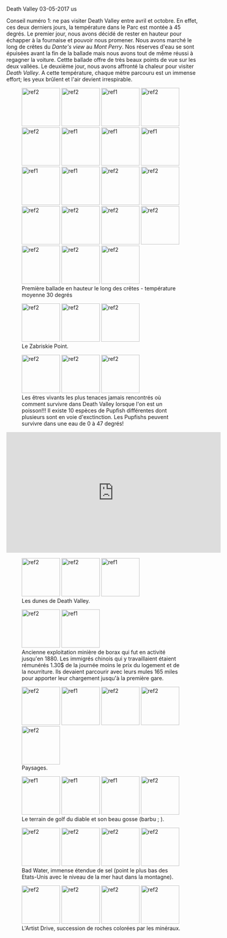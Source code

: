 Death Valley
03-05-2017
us

Conseil numéro 1: ne pas visiter Death Valley entre avril et octobre. En effet, ces deux derniers jours, la température dans le Parc est montée à 45 degrés. Le premier jour, nous avons décidé de rester en hauteur pour échapper à la fournaise et pouvoir nous promener. Nous avons marché le long de crêtes du *Dante's view* au *Mont Perry*. Nos réserves d'eau se sont épuisées avant la fin de la ballade mais nous avons tout de même réussi à regagner la voiture. Cettte ballade offre de très beaux points de vue sur les deux vallées. Le deuxième jour, nous avons affronté la chaleur pour visiter *Death Valley*. A cette température, chaque mètre parcouru est un immense effort; les yeux brûlent et l'air devient irrespirable.

<figure>
  <img src='{{ imgThumb "1.jpg"}}' data-image-opened='{{img "1.jpg" }}' class="image" alt="ref2" style="width:100px"/>
  <img src='{{ imgThumb "2.jpg"}}' data-image-opened='{{img "2.jpg" }}' class="image" alt="ref2" style="width:100px"/>
  <img src='{{ imgThumb "3.jpg"}}' data-image-opened='{{img "3.jpg" }}' class="image" alt="ref1" style="width:100px"/>
  <img src='{{ imgThumb "4.jpg"}}' data-image-opened='{{img "4.jpg" }}' class="image" alt="ref2" style="width:100px"/>
  <img src='{{ imgThumb "5.jpg"}}' data-image-opened='{{img "5.jpg" }}' class="image" alt="ref2" style="width:100px"/>
  <img src='{{ imgThumb "6.jpg"}}' data-image-opened='{{img "6.jpg" }}' class="image" alt="ref1" style="width:100px"/>
  <img src='{{ imgThumb "7.jpg"}}' data-image-opened='{{img "7.jpg" }}' class="image" alt="ref1" style="width:100px"/>
  <img src='{{ imgThumb "8.jpg"}}' data-image-opened='{{img "8.jpg" }}' class="image" alt="ref1" style="width:100px"/>
  <img src='{{ imgThumb "9.jpg"}}' data-image-opened='{{img "9.jpg" }}' class="image" alt="ref1" style="width:100px"/>
  <img src='{{ imgThumb "10.jpg"}}' data-image-opened='{{img "10.jpg" }}' class="image" alt="ref1" style="width:100px"/>
  <img src='{{ imgThumb "11.jpg"}}' data-image-opened='{{img "11.jpg" }}' class="image" alt="ref2" style="width:100px"/>
  <img src='{{ imgThumb "12.jpg"}}' data-image-opened='{{img "12.jpg" }}' class="image" alt="ref2" style="width:100px"/>
  <img src='{{ imgThumb "13.jpg"}}' data-image-opened='{{img "13.jpg" }}' class="image" alt="ref2" style="width:100px"/>
  <img src='{{ imgThumb "14.jpg"}}' data-image-opened='{{img "14.jpg" }}' class="image" alt="ref2" style="width:100px"/>
  <img src='{{ imgThumb "15.jpg"}}' data-image-opened='{{img "15.jpg" }}' class="image" alt="ref2" style="width:100px"/>
  <img src='{{ imgThumb "16.jpg"}}' data-image-opened='{{img "16.jpg" }}' class="image" alt="ref2" style="width:100px"/>
  <img src='{{ imgThumb "17.jpg"}}' data-image-opened='{{img "17.jpg" }}' class="image" alt="ref2" style="width:100px"/>
  <img src='{{ imgThumb "18.jpg"}}' data-image-opened='{{img "18.jpg" }}' class="image" alt="ref2" style="width:100px"/>
  <img src='{{ imgThumb "19.jpg"}}' data-image-opened='{{img "19.jpg" }}' class="image" alt="ref2" style="width:100px"/>
<figcaption>Première ballade en hauteur le long des crêtes - température moyenne 30 degrés</figcaption>
</figure>

<figure>
 <img src='{{ imgThumb "20.jpg"}}' data-image-opened='{{img "20.jpg" }}' class="image" alt="ref2" style="width:100px"/>
  <img src='{{ imgThumb "21.jpg"}}' data-image-opened='{{img "21.jpg" }}' class="image" alt="ref2" style="width:100px"/>
  <img src='{{ imgThumb "22.jpg"}}' data-image-opened='{{img "22.jpg" }}' class="image" alt="ref2" style="width:100px"/>
<figcaption>Le Zabriskie Point.</figcaption>
</figure>

<figure> 
  <img src='{{ imgThumb "23.jpg"}}' data-image-opened='{{img "23.jpg" }}' class="image" alt="ref2" style="width:100px"/>
  <img src='{{ imgThumb "24.jpg"}}' data-image-opened='{{img "24.jpg" }}' class="image" alt="ref2" style="width:100px"/>
  <img src='{{ imgThumb "25.jpg"}}' data-image-opened='{{img "25.jpg" }}' class="image" alt="ref2" style="width:100px"/>
<figcaption>Les êtres vivants les plus tenaces jamais rencontrés où comment survivre dans Death Valley lorsque l'on est un poisson!!! Il existe 10 espèces de Pupfish différentes dont plusieurs sont en voie d'exctinction. Les Pupfishs peuvent survivre dans une eau de 0 à 47 degrés!</figcaption>
</figure>

<div style="text-align: center;">
  <iframe width="560" height="315" src="https://www.youtube.com/embed/6agoCdTvhYs" frameborder="0" allowfullscreen></iframe>
</div>

<figure>
  <img src='{{ imgThumb "26.jpg"}}' data-image-opened='{{img "26.jpg" }}' class="image" alt="ref2" style="width:100px"/>
  <img src='{{ imgThumb "27.jpg"}}' data-image-opened='{{img "27.jpg" }}' class="image" alt="ref2" style="width:100px"/>
  <img src='{{ imgThumb "28.jpg"}}' data-image-opened='{{img "28.jpg" }}' class="image" alt="ref1" style="width:100px"/>
<figcaption>Les dunes de Death Valley.</figcaption>
</figure>

<figure>
  <img src='{{ imgThumb "30.jpg"}}' data-image-opened='{{img "30.jpg" }}' class="image" alt="ref2" style="width:100px"/>
  <img src='{{ imgThumb "31.jpg"}}' data-image-opened='{{img "31.jpg" }}' class="image" alt="ref1" style="width:100px"/>
<figcaption>Ancienne exploitation minière de borax qui fut en activité jusqu'en 1880. Les immigrés chinois qui y travaillaient étaient rémunérés 1.30$ de la journée moins le prix du logement et de la nourriture. Ils devaient parcourir avec leurs mules 165 miles pour apporter leur chargement jusqu'à la première gare.</figcaption>
</figure>

<figure> 
  <img src='{{ imgThumb "29.jpg"}}' data-image-opened='{{img "29.jpg" }}' class="image" alt="ref2" style="width:100px"/>
  <img src='{{ imgThumb "32.jpg"}}' data-image-opened='{{img "32.jpg" }}' class="image" alt="ref1" style="width:100px"/>
  <img src='{{ imgThumb "41.jpg"}}' data-image-opened='{{img "41.jpg" }}' class="image" alt="ref2" style="width:100px"/>
  <img src='{{ imgThumb "46.jpg"}}' data-image-opened='{{img "46.jpg" }}' class="image" alt="ref2" style="width:100px"/>
  <img src='{{ imgThumb "47.jpg"}}' data-image-opened='{{img "47.jpg" }}' class="image" alt="ref2" style="width:100px"/>
<figcaption>Paysages.</figcaption>
</figure>

<figure> 
  <img src='{{ imgThumb "33.jpg"}}' data-image-opened='{{img "33.jpg" }}' class="image" alt="ref1" style="width:100px"/>
  <img src='{{ imgThumb "34.jpg"}}' data-image-opened='{{img "34.jpg" }}' class="image" alt="ref1" style="width:100px"/>
  <img src='{{ imgThumb "35.jpg"}}' data-image-opened='{{img "35.jpg" }}' class="image" alt="ref1" style="width:100px"/>
  <img src='{{ imgThumb "36.jpg"}}' data-image-opened='{{img "36.jpg" }}' class="image" alt="ref2" style="width:100px"/>
<figcaption>Le terrain de golf du diable et son beau gosse (barbu ; ).</figcaption>
</figure>

<figure>
  <img src='{{ imgThumb "37.jpg"}}' data-image-opened='{{img "37.jpg" }}' class="image" alt="ref2" style="width:100px"/>
  <img src='{{ imgThumb "38.jpg"}}' data-image-opened='{{img "38.jpg" }}' class="image" alt="ref2" style="width:100px"/>
  <img src='{{ imgThumb "39.jpg"}}' data-image-opened='{{img "39.jpg" }}' class="image" alt="ref2" style="width:100px"/>
  <img src='{{ imgThumb "40.jpg"}}' data-image-opened='{{img "40.jpg" }}' class="image" alt="ref2" style="width:100px"/>
<figcaption>Bad Water, immense étendue de sel (point le plus bas des Etats-Unis avec le niveau de la mer haut dans la montagne).</figcaption>
</figure>

<figure>
  <img src='{{ imgThumb "42.jpg"}}' data-image-opened='{{img "42.jpg" }}' class="image" alt="ref2" style="width:100px"/>
  <img src='{{ imgThumb "43.jpg"}}' data-image-opened='{{img "43.jpg" }}' class="image" alt="ref2" style="width:100px"/>
  <img src='{{ imgThumb "44.jpg"}}' data-image-opened='{{img "44.jpg" }}' class="image" alt="ref2" style="width:100px"/>
  <img src='{{ imgThumb "45.jpg"}}' data-image-opened='{{img "45.jpg" }}' class="image" alt="ref2" style="width:100px"/>
<figcaption>L'Artist Drive, succession de roches colorées par les minéraux.</figcaption>
</figure>


